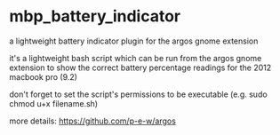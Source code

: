 # mbp_battery_indicator
a lightweight battery indicator plugin for the argos gnome extension

it's a lightweight bash script which can be run from the argos gnome extension to show the correct battery percentage readings for the 2012 macbook pro (9.2)

don't forget to set the script's permissions to be executable (e.g. sudo chmod u+x filename.sh)

more details: https://github.com/p-e-w/argos
